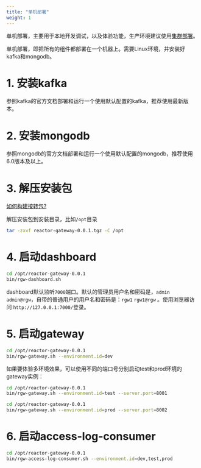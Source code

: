 ```yaml
---
title: "单机部署"
weight: 1
---
```


单机部署，主要用于本地开发调试，以及体验功能，生产环境建议使用[集群部署](/部署/集群部署/)。

单机部署，即把所有的组件都部署在一个机器上。需要Linux环境，并安装好kafka和mongodb。

# 1. 安装kafka

参照kafka的官方文档部署和运行一个使用默认配置的kafka，推荐使用最新版本。

# 2. 安装mongodb

参照mongodb的官方文档部署和运行一个使用默认配置的mongodb，推荐使用6.0版本及以上。

# 3. 解压安装包

[如何构建按转包?](/构建/安装包构建/)

解压安装包到安装目录，比如`/opt`目录

```sh
tar -zxvf reactor-gateway-0.0.1.tgz -C /opt
```

# 4. 启动dashboard

```sh
cd /opt/reactor-gateway-0.0.1
bin/rgw-dashboard.sh
```

dashboard默认监听`7000`端口。默认的管理员用户名和密码是，`admin` `admin@rgw`，自带的普通用户的用户名和密码是：`rgw1` `rgw1@rgw` 。使用浏览器访问 `http://127.0.0.1:7000/`登录。

# 5. 启动gateway

```sh
cd /opt/reactor-gateway-0.0.1
bin/rgw-gateway.sh --environment.id=dev
```

如果要体验多环境效果，可以使用不同的端口号分别启动test和prod环境的gateway实例：

```sh
cd /opt/reactor-gateway-0.0.1
bin/rgw-gateway.sh --environment.id=test --server.port=8001
```

```sh
cd /opt/reactor-gateway-0.0.1
bin/rgw-gateway.sh --environment.id=prod --server.port=8002
```

# 6. 启动access-log-consumer

```sh
cd /opt/reactor-gateway-0.0.1
bin/rgw-access-log-consumer.sh --environment.id=dev,test,prod
```
